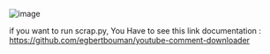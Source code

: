 ![image](https://github.com/user-attachments/assets/3784f69d-de57-418b-aea2-80b61feb6ac0)

if you want to run scrap.py, You Have to see this link documentation : https://github.com/egbertbouman/youtube-comment-downloader
